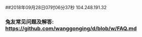##2018年09月28日07时06分37秒 104.248.191.32
### 兔友常见问题及解答: https://github.com/wanggonging/d/blob/w/FAQ.md

